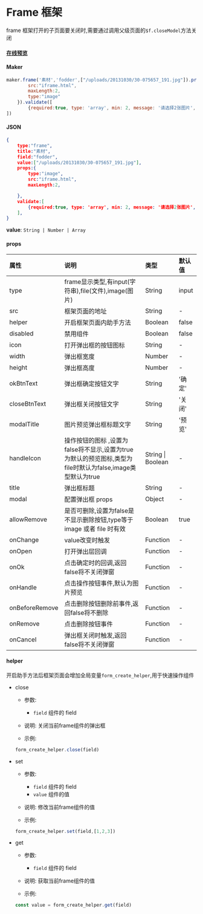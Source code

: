 # Frame 框架

frame 框架打开的子页面要关闭时,需要通过调用父级页面的`$f.closeModel`方法关闭

#### [在线预览](https://jsrun.pro/mehKp/edit)

#### Maker
```js
maker.frame('素材','fodder',["/uploads/20131030/30-075657_191.jpg"]).props({
        src:"iframe.html",
        maxLength:2,
        type:"image"
    }).validate([
        {required:true, type: 'array', min: 2, message: '请选择2张图片', trigger: 'change'}
])
```

#### JSON
```json
{
    type:"frame",
    title:"素材",
    field:"fodder",
    value:["/uploads/20131030/30-075657_191.jpg"],
    props:{
        type:"image",
        src:"iframe.html",
        maxLength:2,

    },
    validate:[
        {required:true, type: 'array', min: 2, message: '请选择2张图片', trigger: 'change'}
    ],
}
```
**value**: `String | Number | Array`

#### props


| 属性      | 说明                                                | 类型    | 默认值                          |
| :-------- | :-------------------------------------------------- | :------ | :------------------------------ |
| type | frame显示类型,有input\(字符串\),file\(文件\),image\(图片\)                                            |  String | input                           |
| src | 框架页面的地址                                    |  String | -                            |
| helper | 开启框架页面内助手方法                                  | Boolean | false                           |
| disabled  | 禁用组件                                    | Boolean |  false                            |
| icon | 打开弹出框的按钮图标                              | String | -                           |
| width    | 弹出框宽度                                      | Number   | -                              |
| height    | 弹出框高度           | Number  | - |
| okBtnText      | 弹出框确定按钮文字 | String  | '确定'                             |
| closeBtnText | 弹出框关闭按钮文字 |  String | '关闭' |
| modalTitle | 图片预览弹出框标题文字 |  String | '预览' |
| handleIcon | 操作按钮的图标 ,设置为false将不显示,设置为true为默认的预览图标,类型为file时默认为false,image类型默认为true |  String \| Boolean | - |
| title | 弹出框标题 | String | - |
| modal | 配置弹出框 props | Object | - |
| allowRemove | 是否可删除,设置为false是不显示删除按钮,type等于 image 或者 file 时有效 | Boolean | true |
| onChange | value改变时触发 | Function | - |
| onOpen | 打开弹出层回调 | Function | - |
| onOk | 点击确定时的回调,返回false将不关闭弹窗 | Function | - |
| onHandle | 点击操作按钮事件,默认为图片预览 | Function | - |
| onBeforeRemove | 点击删除按钮删除前事件,返回false将不删除 | Function | - |
| onRemove | 点击删除按钮事件 | Function | - |
| onCancel | 弹出框关闭时触发,返回false将不关闭弹窗 | Function | - |


#### helper
开启助手方法后框架页面会增加全局变量`form_create_helper`,用于快速操作组件

- close

    - 参数: 
        - `field`  组件的 field

    - 说明: 关闭当前frame组件的弹出框

    - 示例:
    ```js
    form_create_helper.close(field)
    ```

- set

    - 参数: 
        - `field`  组件的 field
        - `value`  组件的值

    - 说明: 修改当前frame组件的值

    - 示例:
    ```js
    form_create_helper.set(field,[1,2,3])
    ```

- get

    - 参数: 
        - `field`  组件的 field

    - 说明: 获取当前frame组件的值

    - 示例:
    ```js
    const value = form_create_helper.get(field)
    ```

